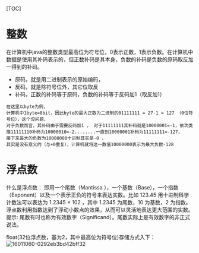 [TOC]

# 整数
在计算机中java的整数类型最高位为符号位，0表示正数，1表示负数。在计算机中数据是使用其补码表示的，但正数补码是其本身，负数的补码是负数的原码取反加一得到的补码。

+ 原码，就是用二进制表示的原始编码，
+ 反码，就是除符号位外，其它位取反
+ 补码，正数的补码等于原码，负数的补码等于反码加1（取反加1）

```
在这里以byte为例，
计算机中1byte=8bit，因此byte的最大正数为二进制的01111111 = 27-1 = 127 （0位符号位），这个没问题，
对于负数而言，其补码由于需要反码加1 ， 对于11111111其补码就是10000001=-1，依次类推11111110补码为10000010=-2........一直到10000001补码为11111111=-127，
接下来最大的负数为10000000十进制其实是-0 ，
其实是没有意义的（与+0重复），计算机就将这一数值10000000表示为最大负数-128
```

# 浮点数
什么是浮点数：
即用一个尾数（Mantissa ），一个基数（Base），一个指数（Exponent）以及一个表示正负的符号来表达实数。比如 123.45 用十进制科学计数法可以表达为 1.2345 × 102 ，其中 1.2345 为尾数，10 为基数，2 为指数。浮点数利用指数达到了浮动小数点的效果，从而可以灵活地表达更大范围的实数。提示: 尾数有时也称为有效数字（Significand）。尾数实际上是有效数字的非正式说法。

float(32位浮点数，基为2，其中最高位为符号位)存储方式入下：
![16011060-0292eb3bd42bff32](_v_images/20191226151822728_373659883.png)


